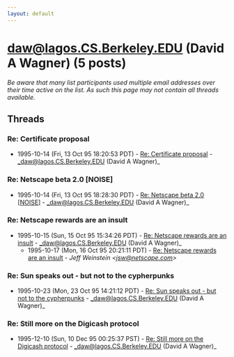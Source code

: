```yaml
---
layout: default
---
```


# daw@lagos.CS.Berkeley.EDU (David A Wagner) (5 posts)

_Be aware that many list participants used multiple email addresses over their time active on the list. As such this page may not contain all threads available._

## Threads

### Re: Certificate proposal
+ 1995-10-14 (Fri, 13 Oct 95 18:20:53 PDT) - [Re: Certificate proposal](/archive/1995/10/6a78d719d2c08bb40da18fd5842d745b0256c31f6af1cf83629b2f31f59ff958) - _daw@lagos.CS.Berkeley.EDU (David A Wagner)_

### Re: Netscape beta 2.0 [NOISE]
+ 1995-10-14 (Fri, 13 Oct 95 18:28:30 PDT) - [Re: Netscape beta 2.0 [NOISE]](/archive/1995/10/f81be8864302089b43ee6e3da0b7af2b53ab2cc71ea4633142d68937ad072f9f) - _daw@lagos.CS.Berkeley.EDU (David A Wagner)_

### Re: Netscape rewards are an insult
+ 1995-10-15 (Sun, 15 Oct 95 15:34:26 PDT) - [Re: Netscape rewards are an insult](/archive/1995/10/37afb9493d0dd36b67bb4cd3163e0cbef238e784ea87cc39ea916256511d0cad) - _daw@lagos.CS.Berkeley.EDU (David A Wagner)_
  + 1995-10-17 (Mon, 16 Oct 95 20:21:11 PDT) - [Re: Netscape rewards are an insult](/archive/1995/10/c46c650f937737ccfa5ffc093f2e94fcd5c5f2fed56f6791c4b27e87400d62e4) - _Jeff Weinstein \<jsw@netscape.com\>_

### Re: Sun speaks out - but not to the cypherpunks
+ 1995-10-23 (Mon, 23 Oct 95 14:21:12 PDT) - [Re: Sun speaks out - but not to the cypherpunks](/archive/1995/10/c51bfaa460a02e739382d403593e4075d1ebfe163c8accaa5d0433cfe30d4fcd) - _daw@lagos.CS.Berkeley.EDU (David A Wagner)_

### Re: Still more on the Digicash protocol
+ 1995-12-10 (Sun, 10 Dec 95 00:25:37 PST) - [Re: Still more on the Digicash protocol](/archive/1995/12/32e56f48bf8f902d44d5bb5d83dd42faf0594f3f600984b74375f03a0970aa59) - _daw@lagos.CS.Berkeley.EDU (David A Wagner)_

